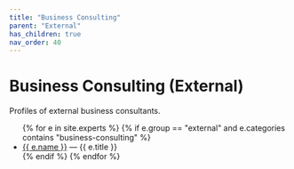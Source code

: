 ```yaml
---
title: "Business Consulting"
parent: "External"
has_children: true
nav_order: 40
---
```

# Business Consulting (External)
Profiles of external business consultants.

<!-- BEGIN: expert-list external/business-consulting (auto-generated) -->
<ul>
{% for e in site.experts %}
  {% if e.group == "external" and e.categories contains "business-consulting" %}
    <li><a href="{{ e.url | relative_url }}">{{ e.name }}</a> — {{ e.title }}</li>
  {% endif %}
{% endfor %}
</ul>
<!-- END: expert-list external/business-consulting -->
